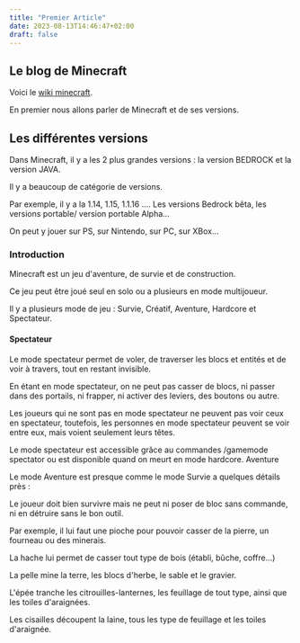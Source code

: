 ```yaml
---
title: "Premier Article"
date: 2023-08-13T14:46:47+02:00
draft: false
---
```


## Le blog de Minecraft

Voici le [wiki minecraft](https://minecraft.fandom.com/fr/wiki/Minecraft_Wiki).

En premier nous allons parler de Minecraft et de ses versions.

## Les différentes versions

Dans Minecraft, il y a les 2 plus grandes versions : la version BEDROCK et la version JAVA.

Il y a beaucoup de catégorie de versions.

Par exemple, il y a la 1.14, 1.15, 1.1.16 .... Les versions Bedrock bêta, les versions portable/ version portable Alpha...

On peut y jouer sur PS, sur Nintendo, sur PC, sur XBox...

### Introduction

Minecraft est un jeu d'aventure, de survie et de construction.

Ce jeu peut être joué seul en solo ou a plusieurs en mode multijoueur.

Il y a plusieurs mode de jeu : Survie, Créatif, Aventure, Hardcore et Spectateur.

#### Spectateur

Le mode spectateur permet de voler, de traverser les blocs et entités et de voir à travers, tout en restant invisible.

En étant en mode spectateur, on ne peut pas casser de blocs, ni passer dans des portails, ni frapper, ni activer des leviers, des boutons ou autre.

Les joueurs qui ne sont pas en mode spectateur ne peuvent pas voir ceux en spectateur, toutefois, les personnes en mode spectateur peuvent se voir entre eux, mais voient seulement leurs têtes.

Le mode spectateur est accessible grâce au commandes /gamemode spectator ou est disponible quand on meurt en mode hardcore.
Aventure

Le mode Aventure est presque comme le mode Survie a quelques détails près :

Le joueur doit bien survivre mais ne peut ni poser de bloc sans commande, ni en détruire sans le bon outil.

Par exemple, il lui faut une pioche pour pouvoir casser de la pierre, un fourneau ou des minerais.

La hache lui permet de casser tout type de bois (établi, bûche, coffre...)

La pelle mine la terre, les blocs d'herbe, le sable et le gravier.

L'épée tranche les citrouilles-lanternes, les feuillage de tout type, ainsi que les toiles d'araignées.

Les cisailles découpent la laine, tous les type de feuillage et les toiles d'araignée.
